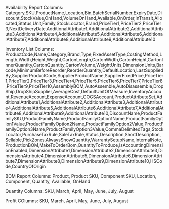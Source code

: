Availability Report Columns:
Category,SKU,ProductName,Location,Bin,BatchSerialNumber,ExpiryDate,Discount,StockValue,OnHand,VolumeOnHand,Available,OnOrder,InTransit,Allocated,Status,Unit,Family,StockLocator,Brand,PriceTier1,PriceTier2,PriceTier3,NextDeliveryDate,AdditionalAttribute1,AdditionalAttribute2,AdditionalAttribute3,AdditionalAttribute4,AdditionalAttribute5,AdditionalAttribute6,AdditionalAttribute7,AdditionalAttribute8,AdditionalAttribute9,AdditionalAttribute10

Inventory List Columns:
ProductCode,Name,Category,Brand,Type,FixedAssetType,CostingMethod,Length,Width,Height,Weight,CartonLength,CartonWidth,CartonHeight,CartonInnerQuantity,CartonQuantity,CartonVolume,WeightUnits,DimensionUnits,Barcode,MinimumBeforeReorder,ReorderQuantity,DefaultLocation,LastSuppliedBy,SupplierProductCode,SupplierProductName,SupplierFixedPrice,PriceTier1,PriceTier2,PriceTier3,PriceTier4,PriceTier5,PriceTier6,PriceTier7,PriceTier8,PriceTier9,PriceTier10,AssemblyBOM,AutoAssemble,AutoDisassemble,DropShip,DropShipSupplier,AverageCost,DefaultUnitOfMeasure,InventoryAccount,RevenueAccount,ExpenseAccount,COGSAccount,ProductAttributeSet,AdditionalAttribute1,AdditionalAttribute2,AdditionalAttribute3,AdditionalAttribute4,AdditionalAttribute5,AdditionalAttribute6,AdditionalAttribute7,AdditionalAttribute8,AdditionalAttribute9,AdditionalAttribute10,DiscountName,ProductFamilySKU,ProductFamilyName,ProductFamilyOption1Name,ProductFamilyOption1Value,ProductFamilyOption2Name,ProductFamilyOption2Value,ProductFamilyOption3Name,ProductFamilyOption3Value,CommaDelimitedTags,StockLocator,PurchaseTaxRule,SaleTaxRule,Status,Description,ShortDescription,Sellable,PickZones,AlwaysShowQuantity,WarrantySetupName,InternalNote,ProductionBOM,MakeToOrderBom,QuantityToProduce,IsAccountingDimensionEnabled,DimensionAttribute1,DimensionAttribute2,DimensionAttribute3,DimensionAttribute4,DimensionAttribute5,DimensionAttribute6,DimensionAttribute7,DimensionAttribute8,DimensionAttribute9,DimensionAttribute10,HSCode,CountryOfOrigin


BOM Report Columns:
Product, Product SKU, Component SKU, Location, Component, Quantity, Available, OnHand

Quantity Columns:
SKU, March, April, May, June, July, August

Profit COlumns:
SKU, March, April, May, June, July, August

